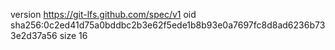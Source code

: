 version https://git-lfs.github.com/spec/v1
oid sha256:0c2ed41d75a0bddbc2b3e62f5ede1b8b93e0a7697fc8d8ad6236b733e2d37a56
size 16
